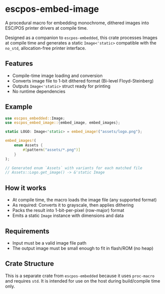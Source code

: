 # escpos-embed-image

A procedural macro for embedding monochrome, dithered images into ESC/POS printer drivers at compile time.

Designed as a companion to `escpos-embedded`, this crate processes Images at compile time and generates a static `Image<'static>` compatible with the `no_std`, allocation-free printer interface.

## Features

- Compile-time image loading and conversion
- Converts image file to 1-bit dithered format (Bi-level Floyd-Steinberg)
- Outputs `Image<'static>` struct ready for printing
- No runtime dependencies

## Example

```rust
use escpos_embedded::Image;
use escpos_embed_image::{embed_image, embed_images};

static LOGO: Image<'static> = embed_image!("assets/logo.png");

embed_images!(
    enum Assets {
        #[pattern("assets/*.png")]
    }
);

// Generated enum `Assets` with variants for each matched file
// Assets::Logo.get_image() -> &'static Image
```

## How it works

- At compile time, the macro loads the image file (any supported format)
- As required: Converts it to grayscale, then applies dithering
- Packs the result into 1-bit-per-pixel (row-major) format
- Emits a static `Image` instance with dimensions and data

## Requirements

- Input must be a valid image file path
- The output image must be small enough to fit in flash/ROM (no heap)

## Crate Structure

This is a separate crate from `escpos-embedded` because it uses `proc-macro` and requires `std`. It is intended for use on the host during build/compile time only.
